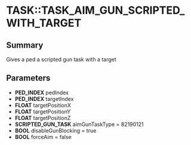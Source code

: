 # TASK::TASK_AIM_GUN_SCRIPTED_WITH_TARGET

## Summary
Gives a ped a scripted gun task with a target

## Parameters
* **PED_INDEX** pedIndex
* **PED_INDEX** targetIndex
* **FLOAT** targetPositionX
* **FLOAT** targetPositionY
* **FLOAT** targetPositionZ
* **SCRIPTED_GUN_TASK** aimGunTaskType = 82190121
* **BOOL** disableGunBlocking = true
* **BOOL** forceAim = false